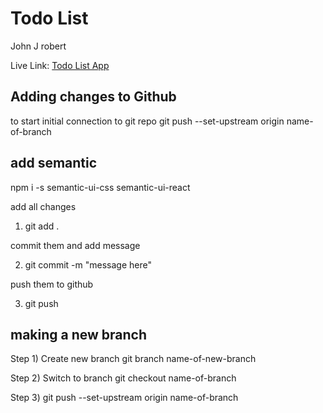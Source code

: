 # Todo List

John J robert

Live Link: [Todo List App]("https://in-info-web4.informatics.iupui.edu/~jrobert/n322/public")

## Adding changes to Github

to start initial connection to git repo
git push --set-upstream origin name-of-branch

## add semantic

npm i -s semantic-ui-css semantic-ui-react

add all changes

1. git add .

commit them and add message

2. git commit -m "message here"

push them to github

3. git push

## making a new branch

Step 1) Create new branch
git branch name-of-new-branch

Step 2) Switch to branch
git checkout name-of-branch

Step 3)
git push --set-upstream origin name-of-branch
